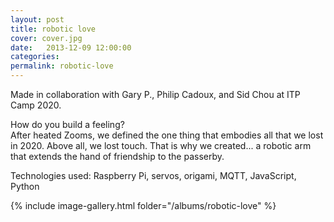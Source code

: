 ```yaml
---
layout: post
title: robotic love
cover: cover.jpg
date:   2013-12-09 12:00:00
categories: 
permalink: robotic-love
---
```


Made in collaboration with Gary P., Philip Cadoux, and Sid Chou at ITP Camp 2020.

<!--more-->

How do you build a feeling?  
After heated Zooms, we defined the one thing that embodies all that we lost in 2020. Above all, we lost touch. That is why we created... a robotic arm that extends the hand of friendship to the passerby.

Technologies used: Raspberry Pi, servos, origami, MQTT, JavaScript, Python


{% include image-gallery.html folder="/albums/robotic-love" %}
